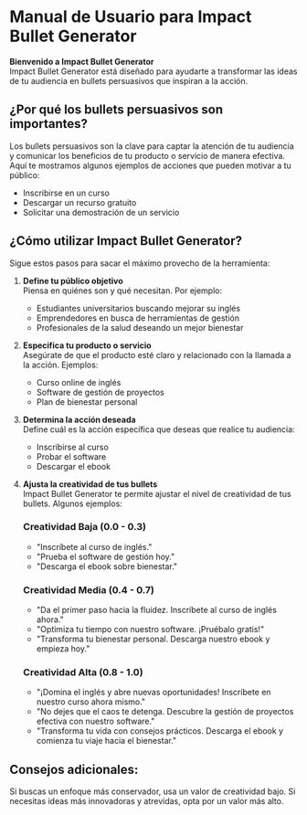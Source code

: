 # Manual de Usuario para Impact Bullet Generator

**Bienvenido a Impact Bullet Generator**  
Impact Bullet Generator está diseñado para ayudarte a transformar las ideas de tu audiencia en bullets persuasivos que inspiran a la acción.

## ¿Por qué los bullets persuasivos son importantes?
Los bullets persuasivos son la clave para captar la atención de tu audiencia y comunicar los beneficios de tu producto o servicio de manera efectiva. Aquí te mostramos algunos ejemplos de acciones que pueden motivar a tu público:
- Inscribirse en un curso
- Descargar un recurso gratuito
- Solicitar una demostración de un servicio

## ¿Cómo utilizar Impact Bullet Generator?
Sigue estos pasos para sacar el máximo provecho de la herramienta:

1. **Define tu público objetivo**  
   Piensa en quiénes son y qué necesitan. Por ejemplo:
   - Estudiantes universitarios buscando mejorar su inglés
   - Emprendedores en busca de herramientas de gestión
   - Profesionales de la salud deseando un mejor bienestar

2. **Especifica tu producto o servicio**  
   Asegúrate de que el producto esté claro y relacionado con la llamada a la acción. Ejemplos:
   - Curso online de inglés
   - Software de gestión de proyectos
   - Plan de bienestar personal

3. **Determina la acción deseada**  
   Define cuál es la acción específica que deseas que realice tu audiencia:
   - Inscribirse al curso
   - Probar el software
   - Descargar el ebook

4. **Ajusta la creatividad de tus bullets**  
   Impact Bullet Generator te permite ajustar el nivel de creatividad de tus bullets. Algunos ejemplos:

   ### Creatividad Baja (0.0 - 0.3)
   - "Inscríbete al curso de inglés."
   - "Prueba el software de gestión hoy."
   - "Descarga el ebook sobre bienestar."

   ### Creatividad Media (0.4 - 0.7)
   - "Da el primer paso hacia la fluidez. Inscríbete al curso de inglés ahora."
   - "Optimiza tu tiempo con nuestro software. ¡Pruébalo gratis!"
   - "Transforma tu bienestar personal. Descarga nuestro ebook y empieza hoy."

   ### Creatividad Alta (0.8 - 1.0)
   - "¡Domina el inglés y abre nuevas oportunidades! Inscríbete en nuestro curso ahora mismo."
   - "No dejes que el caos te detenga. Descubre la gestión de proyectos efectiva con nuestro software."
   - "Transforma tu vida con consejos prácticos. Descarga el ebook y comienza tu viaje hacia el bienestar."

## Consejos adicionales:
Si buscas un enfoque más conservador, usa un valor de creatividad bajo. Si necesitas ideas más innovadoras y atrevidas, opta por un valor más alto.
